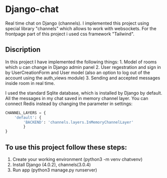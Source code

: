 # Django-chat
Real time chat on Django (channels). I implemented this project using special library "channels" which allows to work with websockets. For the frontpage part of this project i used css framework "Tailwind". 

## Discription

In this project I have implemented the following things:
    1. Model of rooms which u can change in Django admin panel
    2. User regestration and sign in by UserCreationForm and User model (also an option to log out of the account using the auth_views module)
    3. Sending and accepted messages inside room in real time.

I used the standard Sqlite database, which is installed by Django by default. All the messages in my chat saved in memory channel layer. You can connect Redis instead by changing the parameter in settings:

```python
CHANNEL_LAYERS = {
    'default': {
        'BACKEND': 'channels.layers.InMemoryChannelLayer'
        }
}
```


## To use this project follow these steps:

  1. Create your working environment (python3 -m venv chatvenv)
  2. Install Django (4.0.2), channels(3.0.4)
  4. Run app (python3 manage.py runserver)

